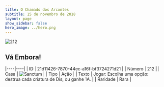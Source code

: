 ```yaml
---
title: O Chamado dos Arcontes
subtitle: 15 de novembro de 2018
layout: page
show_sidebar: false
hero_image: ../hero.png
---
```


![212](https://cdn.keyforgegame.com/media/card_front/pt/341_212_W36G9HXF9RQ7_pt.png)

## Vá Embora!

|----|----|
| ID | 21d11426-7870-44ec-a16f-bf3724271d21 |
| Número | 212 |
| Casa | ![Sanctum](https://archonarcana.com/images/thumb/c/c7/Sanctum.png/22px-Sanctum.png "Santuário") |
| Tipo | Ação |
| Texto | Jogar: Escolha uma opção: destrua cada criatura de Dis, ou ganhe 1A. |
| Raridade | Rara |
